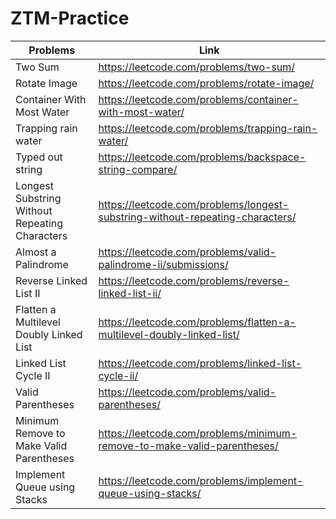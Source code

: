 # ZTM-Practice

Problems | Link
--- | --- 
Two Sum | https://leetcode.com/problems/two-sum/ 
Rotate Image| https://leetcode.com/problems/rotate-image/
Container With Most Water | https://leetcode.com/problems/container-with-most-water/
Trapping rain water | https://leetcode.com/problems/trapping-rain-water/
Typed out string | https://leetcode.com/problems/backspace-string-compare/
Longest Substring Without Repeating Characters| https://leetcode.com/problems/longest-substring-without-repeating-characters/
Almost a Palindrome| https://leetcode.com/problems/valid-palindrome-ii/submissions/
Reverse Linked List II| https://leetcode.com/problems/reverse-linked-list-ii/
Flatten a Multilevel Doubly Linked List| https://leetcode.com/problems/flatten-a-multilevel-doubly-linked-list/
Linked List Cycle II| https://leetcode.com/problems/linked-list-cycle-ii/
Valid Parentheses| https://leetcode.com/problems/valid-parentheses/
Minimum Remove to Make Valid Parentheses| https://leetcode.com/problems/minimum-remove-to-make-valid-parentheses/
Implement Queue using Stacks| https://leetcode.com/problems/implement-queue-using-stacks/
